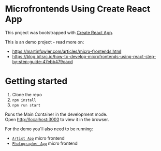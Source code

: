 # Microfrontends Using Create React App

This project was bootstrapped with [Create React App](https://github.com/facebook/create-react-app).

This is an demo project - read more on:

- https://martinfowler.com/articles/micro-frontends.html
- https://blog.bitsrc.io/how-to-develop-microfrontends-using-react-step-by-step-guide-47ebb479cacd

# Getting started

1. Clone the repo
2. `npm install`
3. `npm run start`

Runs the Main Container in the development mode.\
Open [http://localhost:3000](http://localhost:3000) to view it in the browser.

For the demo you'll also need to be running:

- [`Artist App`](https://github.com/micro-frontend-cra/artist-app/) micro frontend
- [`Photographer App`](https://github.com/micro-frontend-cra/photographer-app/) micro frontend
